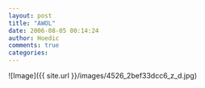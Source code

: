 ```yaml
---
layout: post
title: "AWOL"
date: 2006-08-05 00:14:24
author: Hoedic
comments: true
categories: 
---
```



![Image]({{ site.url }}/images/4526_2bef33dcc6_z_d.jpg)
